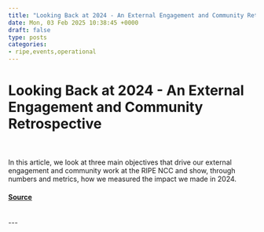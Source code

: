 ```yaml
---
title: "Looking Back at 2024 - An External Engagement and Community Retrospective"
date: Mon, 03 Feb 2025 10:38:45 +0000
draft: false
type: posts
categories: 
- ripe,events,operational
---
```

# Looking Back at 2024 - An External Engagement and Community Retrospective

<br/>

<br/>
In this article, we look at three main objectives that drive our external engagement and community work at the RIPE NCC and show, through numbers and metrics, how we measured the impact we made in 2024.

#### [Source](https://labs.ripe.net/author/alena-muravska/looking-back-at-2024-an-external-engagement-and-community-retrospective/)

<br/>
---
